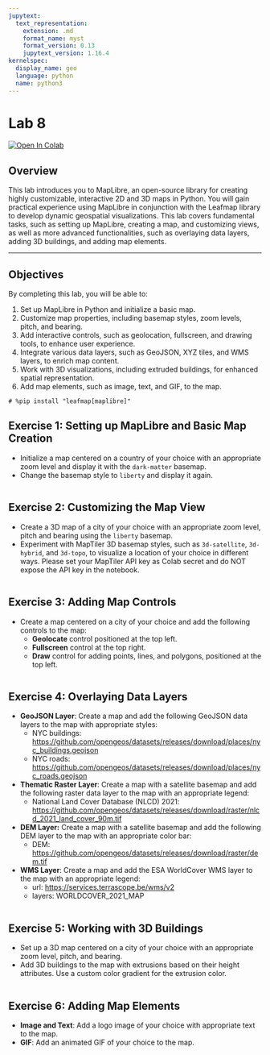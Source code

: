 ```yaml
---
jupytext:
  text_representation:
    extension: .md
    format_name: myst
    format_version: 0.13
    jupytext_version: 1.16.4
kernelspec:
  display_name: geo
  language: python
  name: python3
---
```


# Lab 8

[![Open In Colab](https://colab.research.google.com/assets/colab-badge.svg)](https://colab.research.google.com/github/giswqs/geog-312/blob/main/book/labs/lab_08.ipynb)


## Overview

This lab introduces you to MapLibre, an open-source library for creating highly customizable, interactive 2D and 3D maps in Python. You will gain practical experience using MapLibre in conjunction with the Leafmap library to develop dynamic geospatial visualizations. This lab covers fundamental tasks, such as setting up MapLibre, creating a map, and customizing views, as well as more advanced functionalities, such as overlaying data layers, adding 3D buildings, and adding map elements.

---

## Objectives

By completing this lab, you will be able to:

1. Set up MapLibre in Python and initialize a basic map.
2. Customize map properties, including basemap styles, zoom levels, pitch, and bearing.
3. Add interactive controls, such as geolocation, fullscreen, and drawing tools, to enhance user experience.
4. Integrate various data layers, such as GeoJSON, XYZ tiles, and WMS layers, to enrich map content.
5. Work with 3D visualizations, including extruded buildings, for enhanced spatial representation.
6. Add map elements, such as image, text, and GIF, to the map.

```{code-cell} ipython3
# %pip install "leafmap[maplibre]"
```

## Exercise 1: Setting up MapLibre and Basic Map Creation

   - Initialize a map centered on a country of your choice with an appropriate zoom level and display it with the `dark-matter` basemap.
   - Change the basemap style to `liberty` and display it again.


```{code-cell} ipython3

```

## Exercise 2: Customizing the Map View

   - Create a 3D map of a city of your choice with an appropriate zoom level, pitch and bearing using the `liberty` basemap.
   - Experiment with MapTiler 3D basemap styles, such as `3d-satellite`, `3d-hybrid`, and `3d-topo`, to visualize a location of your choice in different ways. Please set your MapTiler API key as Colab secret and do NOT expose the API key in the notebook.

```{code-cell} ipython3

```


## Exercise 3: Adding Map Controls

   - Create a map centered on a city of your choice and add the following controls to the map:
     - **Geolocate** control positioned at the top left.
     - **Fullscreen** control at the top right.
     - **Draw** control for adding points, lines, and polygons, positioned at the top left.

```{code-cell} ipython3

```

## Exercise 4: Overlaying Data Layers

   - **GeoJSON Layer**: Create a map and add the following GeoJSON data layers to the map with appropriate styles:
     - NYC buildings: https://github.com/opengeos/datasets/releases/download/places/nyc_buildings.geojson
     - NYC roads: https://github.com/opengeos/datasets/releases/download/places/nyc_roads.geojson
   - **Thematic Raster Layer**: Create a map with a satellite basemap and add the following raster data layer to the map with an appropriate legend:
     - National Land Cover Database (NLCD) 2021: https://github.com/opengeos/datasets/releases/download/raster/nlcd_2021_land_cover_90m.tif
   - **DEM Layer:** Create a map with a satellite basemap and add the following DEM layer to the map with an appropriate color bar:
     - DEM: https://github.com/opengeos/datasets/releases/download/raster/dem.tif
   - **WMS Layer**: Create a map and add the ESA WorldCover WMS layer to the map with an appropriate legend:
     - url: https://services.terrascope.be/wms/v2
     - layers: WORLDCOVER_2021_MAP

```{code-cell} ipython3

```

## Exercise 5: Working with 3D Buildings

   - Set up a 3D map centered on a city of your choice with an appropriate zoom level, pitch, and bearing.
   - Add 3D buildings to the map with extrusions based on their height attributes. Use a custom color gradient for the extrusion color.

```{code-cell} ipython3

```

## Exercise 6: Adding Map Elements
   - **Image and Text**: Add a logo image of your choice with appropriate text to the map.
   - **GIF**: Add an animated GIF of your choice to the map.

```{code-cell} ipython3

```

